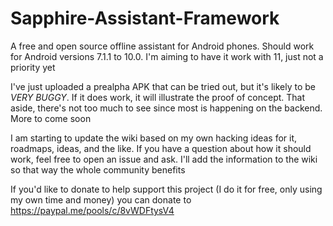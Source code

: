 # Sapphire-Assistant-Framework
A free and open source offline assistant for Android phones. Should work for Android versions 7.1.1 to 10.0. I'm aiming to have it work with 11, just not a priority yet

I've just uploaded a prealpha APK that can be tried out, but it's likely to be *VERY BUGGY*. If it does work, it will illustrate the proof of concept. That aside, there's not too much to see since most is happening on the backend. More to come soon

I am starting to update the wiki based on my own hacking ideas for it, roadmaps, ideas, and the like. If you have a question about how it should work, feel free to open an issue and ask. I'll add the information to the wiki so that way the whole community benefits

If you'd like to donate to help support this project (I do it for free, only using my own time and money) you can donate to https://paypal.me/pools/c/8vWDFtysV4
